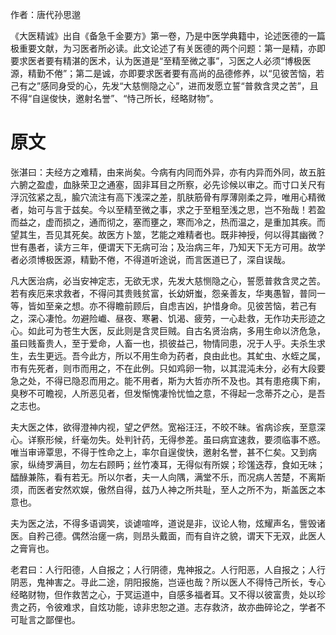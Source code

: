 作者：唐代孙思邈

《大医精诚》出自《备急千金要方》第一卷，乃是中医学典籍中，论述医德的一篇极重要文献，为习医者所必读。此文论述了有关医德的两个问题：第一是精，亦即要求医者要有精湛的医术，认为医道是“至精至微之事”，习医之人必须“博极医源，精勤不倦”；第二是诚，亦即要求医者要有高尚的品德修养，以“见彼苦恼，若己有之”感同身受的心，先发“大慈恻隐之心”，进而发愿立誓“普救含灵之苦”，且不得“自逞俊快，邀射名誉”、“恃己所长，经略财物”。
# 原文
张湛曰：夫经方之难精，由来尚矣。今病有内同而外异，亦有内异而外同，故五脏六腑之盈虚，血脉荣卫之通塞，固非耳目之所察，必先诊候以审之。而寸口关尺有浮沉弦紧之乱，腧穴流注有高下浅深之差，肌肤筋骨有厚薄刚柔之异，唯用心精微者，始可与言于兹矣。今以至精至微之事，求之于至粗至浅之思，岂不殆哉！若盈而益之，虚而损之，通而彻之，塞而壅之，寒而冷之，热而温之，是重加其疾。而望其生，吾见其死矣。故医方卜筮，艺能之难精者也。既非神授，何以得其幽微？世有愚者，读方三年，便谓天下无病可治；及治病三年，乃知天下无方可用。故学者必须博极医源，精勤不倦，不得道听途说，而言医道已了，深自误哉。

凡大医治病，必当安神定志，无欲无求，先发大慈恻隐之心，誓愿普救含灵之苦。若有疾厄来求救者，不得问其贵贱贫富，长幼妍蚩，怨亲善友，华夷愚智，普同一等，皆如至亲之想。亦不得瞻前顾后，自虑吉凶，护惜身命。见彼苦恼，若己有之，深心凄怆。勿避险巇、昼夜、寒暑、饥渴、疲劳，一心赴救，无作功夫形迹之心。如此可为苍生大医，反此则是含灵巨贼。自古名贤治病，多用生命以济危急，虽曰贱畜贵人，至于爱命，人畜一也，损彼益己，物情同患，况于人乎。夫杀生求生，去生更远。吾今此方，所以不用生命为药者，良由此也。其虻虫、水蛭之属，市有先死者，则市而用之，不在此例。只如鸡卵一物，以其混沌未分，必有大段要急之处，不得已隐忍而用之。能不用者，斯为大哲亦所不及也。其有患疮痍下痢，臭秽不可瞻视，人所恶见者，但发惭愧凄怜忧恤之意，不得起一念蒂芥之心，是吾之志也。

夫大医之体，欲得澄神内视，望之俨然。宽裕汪汪，不皎不昧。省病诊疾，至意深心。详察形候，纤毫勿失。处判针药，无得参差。虽曰病宜速救，要须临事不惑。唯当审谛覃思，不得于性命之上，率尔自逞俊快，邀射名誉，甚不仁矣。又到病家，纵绮罗满目，勿左右顾眄；丝竹凑耳，无得似有所娱；珍馐迭荐，食如无味；醽醁兼陈，看有若无。所以尔者，夫一人向隅，满堂不乐，而况病人苦楚，不离斯须，而医者安然欢娱，傲然自得，兹乃人神之所共耻，至人之所不为，斯盖医之本意也。

夫为医之法，不得多语调笑，谈谑喧哗，道说是非，议论人物，炫耀声名，訾毁诸医。自矜己德。偶然治瘥一病，则昂头戴面，而有自许之貌，谓天下无双，此医人之膏肓也。

老君曰：人行阳德，人自报之；人行阴德，鬼神报之。人行阳恶，人自报之；人行阴恶，鬼神害之。寻此二途，阴阳报施，岂诬也哉？所以医人不得恃己所长，专心经略财物，但作救苦之心，于冥运道中，自感多福者耳。又不得以彼富贵，处以珍贵之药，令彼难求，自炫功能，谅非忠恕之道。志存救济，故亦曲碎论之，学者不可耻言之鄙俚也。